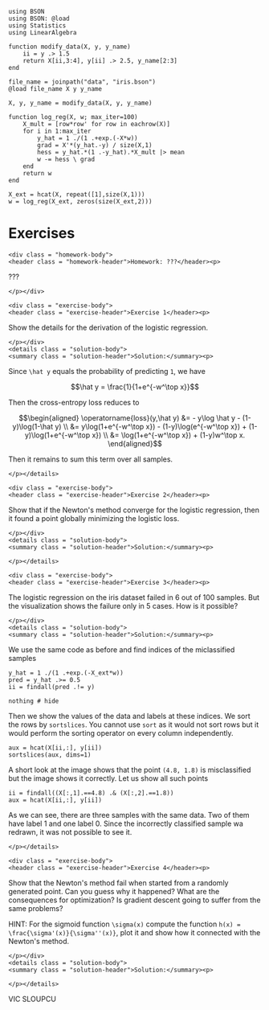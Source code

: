 ```@setup ex_log
using BSON
using BSON: @load
using Statistics
using LinearAlgebra

function modify_data(X, y, y_name)
    ii = y .> 1.5
    return X[ii,3:4], y[ii] .> 2.5, y_name[2:3]
end

file_name = joinpath("data", "iris.bson")
@load file_name X y y_name

X, y, y_name = modify_data(X, y, y_name)

function log_reg(X, w; max_iter=100)
    X_mult = [row*row' for row in eachrow(X)]
    for i in 1:max_iter
        y_hat = 1 ./(1 .+exp.(-X*w))
        grad = X'*(y_hat.-y) / size(X,1)
        hess = y_hat.*(1 .-y_hat).*X_mult |> mean
        w -= hess \ grad
    end
    return w
end

X_ext = hcat(X, repeat([1],size(X,1)))
w = log_reg(X_ext, zeros(size(X_ext,2)))
```





# Exercises

```@raw html
<div class = "homework-body">
<header class = "homework-header">Homework: ???</header><p>
```
???
```@raw html
</p></div>
```   





```@raw html
<div class = "exercise-body">
<header class = "exercise-header">Exercise 1</header><p>
```
Show the details for the derivation of the logistic regression.
```@raw html
</p></div>
<details class = "solution-body">
<summary class = "solution-header">Solution:</summary><p>
```
Since ``\hat y`` equals the probability of predicting ``1``, we have
```math
\hat y = \frac{1}{1+e^{-w^\top x}}
``` 
Then the cross-entropy loss reduces to
```math
\begin{aligned}
\operatorname{loss}(y,\hat y) &= - y\log \hat y - (1-y)\log(1-\hat y) \\
&= y\log(1+e^{-w^\top x}) - (1-y)\log(e^{-w^\top x}) + (1-y)\log(1+e^{-w^\top x}) \\
&= \log(1+e^{-w^\top x}) + (1-y)w^\top x.
\end{aligned}
```
Then it remains to sum this term over all samples.
```@raw html
</p></details>
```







```@raw html
<div class = "exercise-body">
<header class = "exercise-header">Exercise 2</header><p>
```
Show that if the Newton's method converge for the logistic regression, then it found a point globally minimizing the logistic loss. 
```@raw html
</p></div>
<details class = "solution-body">
<summary class = "solution-header">Solution:</summary><p>
```

```@raw html
</p></details>
```






```@raw html
<div class = "exercise-body">
<header class = "exercise-header">Exercise 3</header><p>
```
The logistic regression on the iris dataset failed in 6 out of 100 samples. But the visualization shows the failure only in 5 cases. How is it possible?
```@raw html
</p></div>
<details class = "solution-body">
<summary class = "solution-header">Solution:</summary><p>
```
We use the same code as before and find indices of the miclassified samples
```@example ex_log
y_hat = 1 ./(1 .+exp.(-X_ext*w))
pred = y_hat .>= 0.5
ii = findall(pred .!= y)

nothing # hide
```
Then we show the values of the data and labels at these indices. We sort the rows by ```sortslices```. You cannot use ```sort``` as it would not sort rows but it would perform the sorting operator on every column independently.
```@example ex_log
aux = hcat(X[ii,:], y[ii])
sortslices(aux, dims=1)
```
A short look at the image shows that the point ``(4.8, 1.8)`` is misclassified but the image shows it correctly. Let us show all such points
```@example ex_log
ii = findall((X[:,1].==4.8) .& (X[:,2].==1.8))
aux = hcat(X[ii,:], y[ii])
```
As we can see, there are three samples with the same data. Two of them have label 1 and one label 0. Since the incorrectly classified sample wa redrawn, it was not possible to see it.
```@raw html
</p></details>
```







```@raw html
<div class = "exercise-body">
<header class = "exercise-header">Exercise 4</header><p>
```
Show that the Newton's method fail when started from a randomly generated point. Can you guess why it happened? What are the consequences for optimization? Is gradient descent going to suffer from the same problems?

HINT: For the sigmoid function ``\sigma(x)`` compute the function  ``h(x) = \frac{\sigma'(x)}{\sigma''(x)}``, plot it and show how it connected with the Newton's method.
```@raw html
</p></div>
<details class = "solution-body">
<summary class = "solution-header">Solution:</summary><p>
```


```@raw html
</p></details>
```


VIC SLOUPCU

